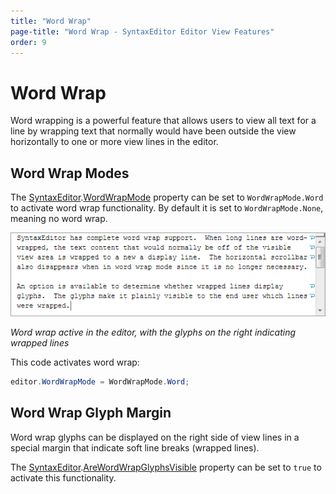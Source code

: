 ```yaml
---
title: "Word Wrap"
page-title: "Word Wrap - SyntaxEditor Editor View Features"
order: 9
---
```

# Word Wrap

Word wrapping is a powerful feature that  allows users to view all text for a line by wrapping text that normally would have been outside the view horizontally to one or more view lines in the editor.

## Word Wrap Modes

The [SyntaxEditor](xref:ActiproSoftware.Windows.Controls.SyntaxEditor.SyntaxEditor).[WordWrapMode](xref:ActiproSoftware.Windows.Controls.SyntaxEditor.SyntaxEditor.WordWrapMode) property can be set to `WordWrapMode.Word` to activate word wrap functionality.  By default it is set to `WordWrapMode.None`, meaning no word wrap.

![Screenshot](../../images/word-wrap.png)

*Word wrap active in the editor, with the glyphs on the right indicating wrapped lines*

This code activates word wrap:

```csharp
editor.WordWrapMode = WordWrapMode.Word;
```

## Word Wrap Glyph Margin

Word wrap glyphs can be displayed on the right side of view lines in a special margin that indicate soft line breaks (wrapped lines).

The [SyntaxEditor](xref:ActiproSoftware.Windows.Controls.SyntaxEditor.SyntaxEditor).[AreWordWrapGlyphsVisible](xref:ActiproSoftware.Windows.Controls.SyntaxEditor.SyntaxEditor.AreWordWrapGlyphsVisible) property can be set to `true` to activate this functionality.
